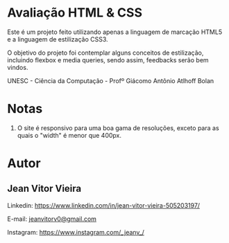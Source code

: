 # Avaliação HTML & CSS
Este é um projeto feito utilizando apenas a linguagem de marcação HTML5 e a linguagem de estilização CSS3.

O objetivo do projeto foi contemplar alguns conceitos de estilização, incluindo flexbox e media queries, sendo assim, feedbacks serão bem vindos.

UNESC - Ciência da Computação - Profº Giácomo Antônio Atlhoff Bolan

# Notas
1. O site é responsivo para uma boa gama de resoluções, exceto para as quais o "width" é menor que 400px. 

# Autor
## Jean Vitor Vieira
Linkedin:
https://www.linkedin.com/in/jean-vitor-vieira-505203197/

E-mail:
jeanvitorv0@gmail.com

Instagram: https://www.instagram.com/_jeanv_/
